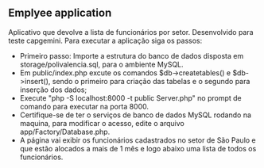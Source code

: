 ## Emplyee application

Aplicativo que devolve a lista de funcionários por setor. Desenvolvido para teste capgemini. Para executar a aplicação siga os passos:

- Primeiro passo: Importe a estrutura do banco de dados disposta em storage/polivalencia.sql, para o ambiente MySQL.
- Em public/index.php excute os comandos $db->createtables() e $db->insert(), sendo o primeiro para criação das tabelas e o segundo para inserção dos dados;
- Execute "php -S localhost:8000 -t public Server.php" no prompt de comando para executar na porta 8000.
- Certifique-se de ter o serviços de banco de dados MySQL rodando na maquina, para modificar o acesso, edite o arquivo app/Factory/Database.php.
- A página vai exibir os funcionários cadastrados no setor de São Paulo e que estão alocados a mais de 1 mês e logo abaixo uma lista de todos os funcionários.